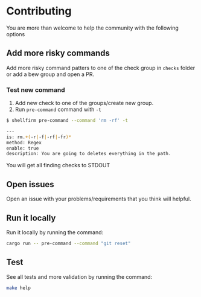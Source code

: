 # Contributing

You are more than welcome to help the community with the following options

## Add more risky commands

Add more risky command patters to one of the check group in `checks` folder or add a bew group and open a PR.


### Test new command
1. Add new check to one of the groups/create new group.
2. Run `pre-command` command with `-t`
```bash
$ shellfirm pre-command --command 'rm -rf' -t

---
is: rm.+(-r|-f|-rf|-fr)*
method: Regex
enable: true
description: You are going to deletes everything in the path.
```
You will get all finding checks to STDOUT

## Open issues

Open an issue with your problems/requirements that you think will helpful.

## Run it locally
Run it locally by running the command:
```bash
cargo run -- pre-command --command "git reset"
```

## Test
See all tests and more validation by running the command:
```bash
make help
```